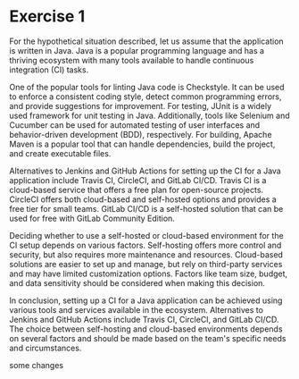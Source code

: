 # Exercise 1

For the hypothetical situation described, let us assume that the application is written in Java. Java is a popular programming language and has a thriving ecosystem with many tools available to handle continuous integration (CI) tasks.

One of the popular tools for linting Java code is Checkstyle. It can be used to enforce a consistent coding style, detect common programming errors, and provide suggestions for improvement. For testing, JUnit is a widely used framework for unit testing in Java. Additionally, tools like Selenium and Cucumber can be used for automated testing of user interfaces and behavior-driven development (BDD), respectively. For building, Apache Maven is a popular tool that can handle dependencies, build the project, and create executable files.

Alternatives to Jenkins and GitHub Actions for setting up the CI for a Java application include Travis CI, CircleCI, and GitLab CI/CD. Travis CI is a cloud-based service that offers a free plan for open-source projects. CircleCI offers both cloud-based and self-hosted options and provides a free tier for small teams. GitLab CI/CD is a self-hosted solution that can be used for free with GitLab Community Edition.

Deciding whether to use a self-hosted or cloud-based environment for the CI setup depends on various factors. Self-hosting offers more control and security, but also requires more maintenance and resources. Cloud-based solutions are easier to set up and manage, but rely on third-party services and may have limited customization options. Factors like team size, budget, and data sensitivity should be considered when making this decision.

In conclusion, setting up a CI for a Java application can be achieved using various tools and services available in the ecosystem. Alternatives to Jenkins and GitHub Actions include Travis CI, CircleCI, and GitLab CI/CD. The choice between self-hosting and cloud-based environments depends on several factors and should be made based on the team's specific needs and circumstances.

some changes
